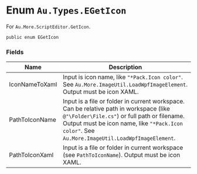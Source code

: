 # Enum `Au.Types.EGetIcon`

For `Au.More.ScriptEditor.GetIcon`.

```
public enum EGetIcon
```

### Fields

| Name | Description |
| --- | --- |
| IconNameToXaml | Input is icon name, like `"*Pack.Icon color"`. See `Au.More.ImageUtil.LoadWpfImageElement`. Output must be icon XAML. |
| PathToIconName | Input is a file or folder in current workspace. Can be relative path in workspace (like `@"\Folder\File.cs"`) or full path or filename. Output must be icon name, like `"*Pack.Icon color"`. See `Au.More.ImageUtil.LoadWpfImageElement`. |
| PathToIconXaml | Input is a file or folder in current workspace (see `PathToIconName`). Output must be icon XAML. |